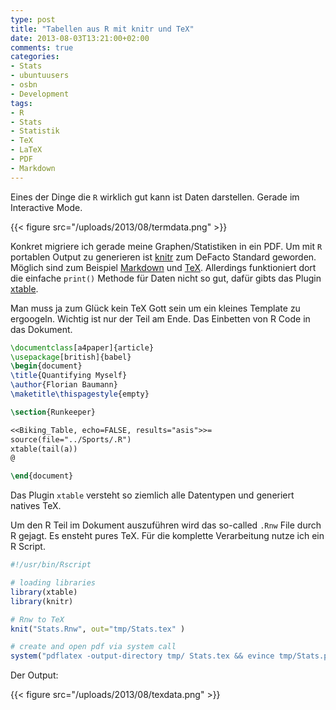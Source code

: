 ```yaml
---
type: post
title: "Tabellen aus R mit knitr und TeX"
date: 2013-08-03T13:21:00+02:00
comments: true
categories:
- Stats
- ubuntuusers
- osbn
- Development
tags:
- R
- Stats
- Statistik
- TeX
- LaTeX
- PDF
- Markdown
---
```


Eines der Dinge die `R` wirklich gut kann ist Daten darstellen. Gerade im
Interactive Mode.

{{< figure src="/uploads/2013/08/termdata.png" >}}

Konkret migriere ich gerade meine Graphen/Statistiken in ein PDF.  Um mit
`R` portablen Output zu generieren ist [knitr](http://yihui.name/knitr/)
zum DeFacto Standard geworden. Möglich sind zum Beispiel
[Markdown](http://daringfireball.net/projects/markdown/) und
[TeX](https://en.wikipedia.org/wiki/TeX). Allerdings funktioniert dort die
einfache `print()` Methode für Daten nicht so gut, dafür gibts das Plugin [xtable](http://cran.r-project.org/web/packages/xtable/index.html).

Man muss ja zum Glück kein TeX Gott sein um ein kleines Template zu ergoogeln.
Wichtig ist nur der Teil am Ende. Das Einbetten von R Code in das Dokument.

``` tex
\documentclass[a4paper]{article}
\usepackage[british]{babel}
\begin{document}
\title{Quantifying Myself}
\author{Florian Baumann}
\maketitle\thispagestyle{empty}

\section{Runkeeper}

<<Biking_Table, echo=FALSE, results="asis">>=
source(file="../Sports/.R")
xtable(tail(a))
@

\end{document}
```

Das Plugin `xtable` versteht so ziemlich alle Datentypen
und generiert natives TeX.

Um den R Teil im Dokument auszuführen wird das so-called `.Rnw` File durch R gejagt.
Es ensteht pures TeX. Für die komplette Verarbeitung nutze ich ein R Script.

``` r
#!/usr/bin/Rscript

# loading libraries
library(xtable)
library(knitr)

# Rnw to TeX
knit("Stats.Rnw", out="tmp/Stats.tex" )

# create and open pdf via system call
system("pdflatex -output-directory tmp/ Stats.tex && evince tmp/Stats.pdf")
```

Der Output:

{{< figure src="/uploads/2013/08/texdata.png" >}}

